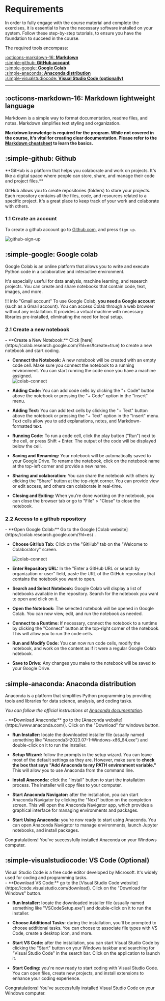 # Requirements

In order to fully engage with the course material and complete the exercises, it is essential to have the necessary software installed on your system. Follow these step-by-step tutorials, to ensure you have the foundation to succeed in the course.

The required tools encompass:

[:octicons-markdown-16: **Markdown**](#markdown-lightweight-language)  
[:simple-github: **GitHub account**](#github)  
[:simple-google: **Google Colab**](#google-colab)  
[:simple-anaconda: **Anaconda distribution**](#anaconda-distribution)  
[:simple-visualstudiocode: **Visual Studio Code (optionally)**](#vs-code-optional)

---

## :octicons-markdown-16: Markdown lightweight language

<div class="highlighted" markdown>
Markdown is a simple way to format documentation, readme files, and notes. Markdown simplifies text styling and organization.
</div>

**Markdown knowledge is required for the program. While not covered in the course, it's vital for creating clear documentation. Please refer to the [Markdown cheatsheet](https://www.markdownguide.org/cheat-sheet/) to learn the basics.**

## :simple-github: Github 

<div class="highlighted" markdown>
**GitHub is a platform that helps you colaborate and work on projects. It's like a digital space where people can store, share, and manage their code and project files.**
</div>

GitHub allows you to create repositories (folders) to store your projects. Each repository contains all the files, code, and resources related to a specific project. It's a great place to keep track of your work and colaborate with others.

### 1.1 Create an account

To create a github account go to [Github.com](https://www.github.com), and press `Sign up`.

![github-sign-up](/ai-applied-education\assets\images\requirements-github-sign-up.jpg)

## :simple-google: Google colab

<div class="highlighted" markdown>
Google Colab is an online platform that allows you to write and execute Python code in a colaborative and interactive environment.
</div>

It's especially useful for data analysis, machine learning, and research projects. You can create and share notebooks that contain code, text, images, and more.

!!! info "Gmail account"
    To use Google Colab, **you need a Google account** (such as a Gmail account). You can access Colab through a web browser without any installation. It provides a virtual machine with necessary libraries pre-installed, eliminating the need for local setup.


### 2.1 Create a new notebook

<div class="steps" markdown>
- **Create a New Notebook:** Click [here](https://colab.research.google.com/?hl=es#create=true) to create a new notebook and start coding.

- **Connect the Notebook:** A new notebook will be created with an empty code cell. Make sure you connect the notebook to a running environment. You can start running the code once you have a machine assigned.  
    ![colab-connect](/ai-applied-education\assets\images\requirements-colab-connect.jpg)

- **Adding Code:** You can add code cells by clicking the "+ Code" button above the notebook or pressing the "+ Code" option in the "Insert" menu.

- **Adding Text:** You can add text cells by clicking the "+ Text" button above the notebook or pressing the "+ Text" option in the "Insert" menu. Text cells allow you to add explanations, notes, and Markdown-formatted text.

- **Running Code:** To run a code cell, click the play button ("Run") next to the cell, or press Shift + Enter. The output of the code will be displayed below the cell.

- **Saving and Renaming:** Your notebook will be automatically saved to your Google Drive. To rename the notebook, click on the notebook name at the top-left corner and provide a new name.

- **Sharing and colaboration:** You can share the notebook with others by clicking the "Share" button at the top-right corner. You can provide view or edit access, and others can colaborate in real-time.

- **Closing and Exiting:** When you're done working on the notebook, you can close the browser tab or go to "File" > "Close" to close the notebook.

</div>

### 2.2 Access to a github repository

<div class="steps" markdown>
- **Open Google Colab:** Go to the Google [Colab website](https://colab.research.google.com/?hl=es)  .

- **Choose GitHub Tab:** Click on the "GitHub" tab on the "Welcome to Colaboratory" screen.

    ![colab-connect](/ai-applied-education\assets\images\requirements-colab-connect.jpg)

- **Enter Repository URL:**
In the "Enter a GitHub URL or search by organization or user" field, paste the URL of the GitHub repository that contains the notebook you want to open.

- **Search and Select Notebook:** Google Colab will display a list of notebooks available in the repository. Search for the notebook you want to open and click on it.

- **Open the Notebook:** The selected notebook will be opened in Google Colab. You can now view, edit, and run the notebook as needed.

- **Connect to a Runtime:** If necessary, connect the notebook to a runtime by clicking the "Connect" button at the top-right corner of the notebook. This will allow you to run the code cells.

- **Run and Modify Code:** You can now run code cells, modify the notebook, and work on the content as if it were a regular Google Colab notebook.

- **Save to Drive:** Any changes you make to the notebook will be saved to your Google Drive.

</div>


## :simple-anaconda: Anaconda distribution

<div class="highlighted" markdown>
Anaconda is a platform that simplifies Python programming by providing tools and libraries for data science, analysis, and coding tasks.
</div>

*You can follow the official instructions at [Anaconda documentation](https://docs.anaconda.com/free/anaconda/install/windows/).*

<div class="steps" markdown>
- **Download Anaconda:** go to the [Anaconda website](https://www.anaconda.com/). Click on the "Download" for windows button.

- **Run Installer:** locate the downloaded installer file (usually named something like "Anaconda3-2023.07-1-Windows-x86_64.exe") and double-click on it to run the installer.

- **Setup Wizard:** follow the prompts in the setup wizard. You can leave most of the default settings as they are. However, make sure to **check the box that says "Add Anaconda to my PATH environment variable."** This will allow you to use Anaconda from the command line.

- **Install Anaconda:** click the "Install" button to start the installation process. The installer will copy files to your computer.

- **Start Anaconda Navigator:** after the installation, you can start Anaconda Navigator by clicking the "Next" button on the completion screen. This will open the Anaconda Navigator app, which provides a graphical interface for managing environments and packages.

- **Start Using Anaconda:** you're now ready to start using Anaconda. You can open Anaconda Navigator to manage environments, launch Jupyter notebooks, and install packages.
</div>

Congratulations! You've successfully installed Anaconda on your Windows computer. 


## :simple-visualstudiocode: VS Code (Optional)

<div class="highlighted" markdown>
Visual Studio Code is a free code editor developed by Microsoft. It's widely used for coding and programming tasks.
</div>

<div class="steps" markdown>
- **Download VS Code:** go to the [Visual Studio Code website](https://code.visualstudio.com/download). Click on the "Download for Windows" button.

- **Run Installer:** locate the downloaded installer file (usually named something like "VSCodeSetup.exe") and double-click on it to run the installer.

- **Choose Additional Tasks:** during the installation, you'll be prompted to choose additional tasks. You can choose to associate file types with VS Code, create a desktop icon, and more.

- **Start VS Code:** after the installation, you can start Visual Studio Code by clicking the "Start" button on your Windows taskbar and searching for "Visual Studio Code" in the search bar. Click on the application to launch it.

- **Start Coding:** you're now ready to start coding with Visual Studio Code. You can open files, create new projects, and install extensions to enhance your coding experience.

</div>

Congratulations! You've successfully installed Visual Studio Code on your Windows computer.
